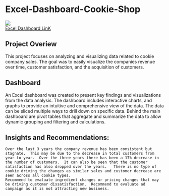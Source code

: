 # Excel-Dashboard-Cookie-Shop

![](sql_layout.jpg)  
[Excel Dashboard LinK ](Exceldashboard2024macro.xlsm)



## Project Overiew
This project focuses on analyzing and visualizing data related to cookie company sales.  The goal was to easily visualize the companies revenue over time, customer satisfaction, and the acquisition of customers.   

## Dashboard 
An Excel dashboard was created to present key findings and visualizations from the data analysis. The dashboard includes interactive charts, and graphs to provide an intuitive and comprehensive view of the data.  The data can be sliced multiple ways to drill down on specific data.  Behind the main dashboard are pivot tables that aggregate and summarize the data to allow dynamic grouping and filtering and calculations.  

## Insights and Recommendations:
	Over the last 3 years the company revenue has been consistent but stagnate.  This may be due to the decrease in total customers from year to year.  Over the three years there has been a 17% decrease in the number of customers.  It can also be seen that the customer satisfaction has also dropped over the years.   There is no type of cookie driving the changes as similar sales and customer decrease are seen across all cookie types.  
	Recommend to evaluate ingredient changes or pricing changes that may be driving customer dissatisfaction.  Recommend to evaluate ad campaign as it is not attracting new business.  
